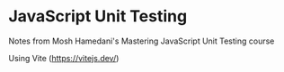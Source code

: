 # JavaScript Unit Testing

Notes from Mosh Hamedani's Mastering JavaScript Unit Testing course

Using Vite (https://vitejs.dev/)
